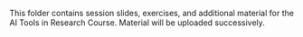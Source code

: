 This folder contains session slides, exercises, and additional material for the AI Tools in Research Course. Material will be uploaded successively.
